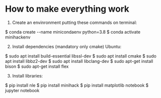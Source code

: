 # How to make everything work

1. Create an envinronment putting these commands on terminal:

$ conda create --name minicondaenv python=3.8
$ conda activate minihackenv

2. Install dependencies (mandatory only cmake) Ubuntu:


$ sudo apt install build-essential libssl-dev 
$ sudo apt install cmake
$ sudo apt install libbz2-dev 
$ sudo apt install libclang-dev 
$ sudo apt-get install bison 
$ sudo apt-get install flex

3. Install libraries:

$ pip install nle
$ pip install minihack
$ pip install matplotlib notebook
$ jupyter notebook
